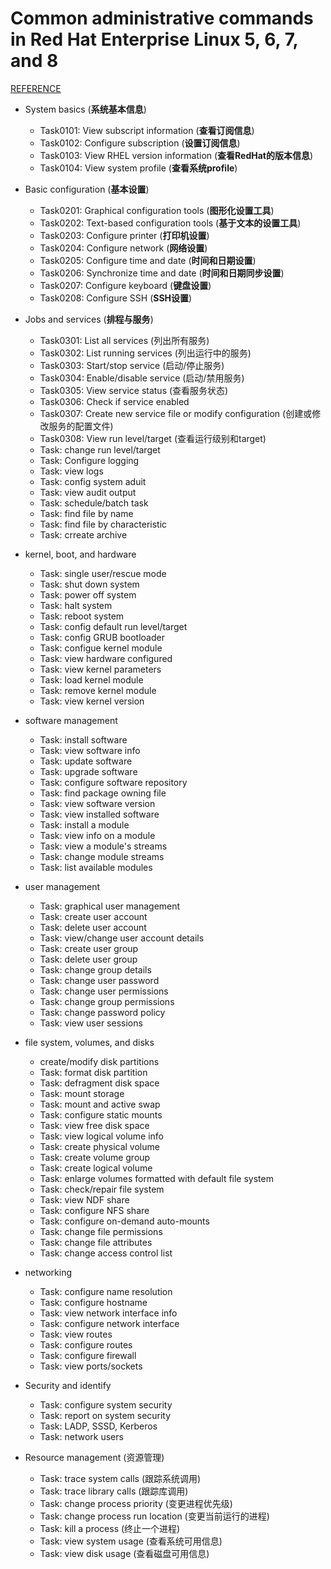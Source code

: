 # Common administrative commands in Red Hat Enterprise Linux 5, 6, 7, and 8

[REFERENCE](https://access.redhat.com/articles/1189123)

* System basics (**系统基本信息**)
  * Task0101: View subscript information (**查看订阅信息**)
  * Task0102: Configure subscription (**设置订阅信息**)
  * Task0103: View RHEL version information (**查看RedHat的版本信息**)
  * Task0104: View system profile (**查看系统profile**)

* Basic configuration (**基本设置**)
  * Task0201: Graphical configuration tools (**图形化设置工具**)
  * Task0202: Text-based configuration tools (**基于文本的设置工具**)
  * Task0203: Configure printer (**打印机设置**)
  * Task0204: Configure network (**网络设置**)
  * Task0205: Configure time and date (**时间和日期设置**)
  * Task0206: Synchronize time and date (**时间和日期同步设置**)
  * Task0207: Configure keyboard (**键盘设置**)
  * Task0208: Configure SSH (**SSH设置**)

* Jobs and services (**排程与服务**)
  * Task0301: List all services (列出所有服务)
  * Task0302: List running services (列出运行中的服务)
  * Task0303: Start/stop service (启动/停止服务)
  * Task0304: Enable/disable service (启动/禁用服务)
  * Task0305: View service status (查看服务状态)
  * Task0306: Check if service enabled
  * Task0307: Create new service file or modify configuration (创建或修改服务的配置文件)
  * Task0308: View run level/target (查看运行级别和target)
  * Task: change run level/target
  * Task: Configure logging
  * Task: view logs
  * Task: config system aduit
  * Task: view audit output
  * Task: schedule/batch task
  * Task: find file by name
  * Task: find file by characteristic
  * Task: crreate archive

* kernel, boot, and hardware
  * Task: single user/rescue mode
  * Task: shut down system
  * Task: power off system
  * Task: halt system
  * Task: reboot system
  * Task: config default run level/target
  * Task: config GRUB bootloader
  * Task: configue kernel module
  * Task: view hardware configured
  * Task: view kernel parameters
  * Task: load kernel module
  * Task: remove kernel module
  * Task: view kernel version

* software management
  * Task: install software
  * Task: view software info
  * Task: update software
  * Task: upgrade software
  * Task: configure software repository
  * Task: find package owning file
  * Task: view software version
  * Task: view installed software
  * Task: install a module
  * Task: view info on a module
  * Task: view a module's streams
  * Task: change module streams
  * Task: list available modules

* user management
  * Task: graphical user management
  * Task: create user account
  * Task: delete user account
  * Task: view/change user account details
  * Task: create user group
  * Task: delete user group
  * Task: change group details
  * Task: change user password
  * Task: change user permissions
  * Task: change group permissions
  * Task: change password policy
  * Task: view user sessions

* file system, volumes, and disks
  * create/modify disk partitions
  * Task: format disk partition
  * Task: defragment disk space
  * Task: mount storage
  * Task: mount and active swap
  * Task: configure static mounts
  * Task: view free disk space
  * Task: view logical volume info
  * Task: create physical volume
  * Task: create volume group
  * Task: create logical volume
  * Task: enlarge volumes formatted with default file system
  * Task: check/repair file system
  * Task: view NDF share
  * Task: configure NFS share
  * Task: configure on-demand auto-mounts
  * Task: change file permissions
  * Task: change file attributes
  * Task: change access control list

* networking
  * Task: configure name resolution
  * Task: configure hostname
  * Task: view network interface info
  * Task: configure network interface
  * Task: view routes
  * Task: configure routes
  * Task: configure firewall
  * Task: view ports/sockets

* Security and identify
  * Task: configure system security
  * Task: report on system security
  * Task: LADP, SSSD, Kerberos
  * Task: network users

* Resource management (资源管理)
  * Task: trace system calls (跟踪系统调用)
  * Task: trace library calls (跟踪库调用)
  * Task: change process priority (变更进程优先级)
  * Task: change process run location (变更当前运行的进程)
  * Task: kill a process (终止一个进程)
  * Task: view system usage (查看系统可用信息)
  * Task: view disk usage (查看磁盘可用信息)
